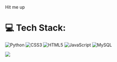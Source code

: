 Hit me up


# 💻 Tech Stack:
![Python](https://img.shields.io/badge/python-3670A0?style=for-the-badge&logo=python&logoColor=ffdd54) ![CSS3](https://img.shields.io/badge/css3-%231572B6.svg?style=for-the-badge&logo=css3&logoColor=white) ![HTML5](https://img.shields.io/badge/html5-%23E34F26.svg?style=for-the-badge&logo=html5&logoColor=white) ![JavaScript](https://img.shields.io/badge/JavaScript-%23E34F26.svg?style=for-the-badge&logo=javascript&logoColor=white) ![MySQL](https://img.shields.io/badge/mysql-%2300f.svg?style=for-the-badge&logo=mysql&logoColor=white)

![](https://github-readme-streak-stats.herokuapp.com/?user=JonasN21&theme=dark&hide_border=false)<br/>



